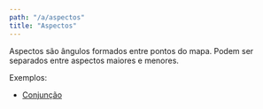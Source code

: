 ```yaml
---
path: "/a/aspectos"
title: "Aspectos"
---
```


Aspectos são ângulos formados entre pontos do mapa. Podem ser separados entre aspectos maiores e menores.

Exemplos:  
 - [Conjunção](/c/conjuncao)
